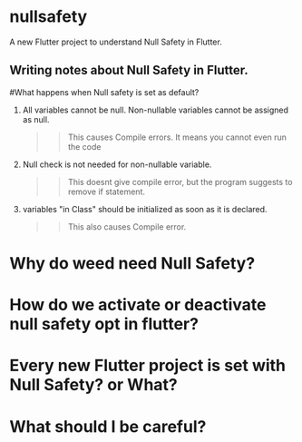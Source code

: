 # nullsafety

A new Flutter project to understand Null Safety in Flutter.

## Writing notes about Null Safety in Flutter.

#What happens when Null safety is set as default?
1. All variables cannot be null. Non-nullable variables cannot be assigned as null.
   >> This causes Compile errors. It means you cannot even run the code
2. Null check is not needed for non-nullable variable.
   >> This doesnt give compile error, but the program suggests to remove if statement.
3. variables "in Class" should be initialized as soon as it is declared.
   >> This also causes Compile error.


# Why do weed need Null Safety?

# How do we activate or deactivate null safety opt in flutter?

# Every new Flutter project is set with Null Safety? or What?

# What should I be careful?